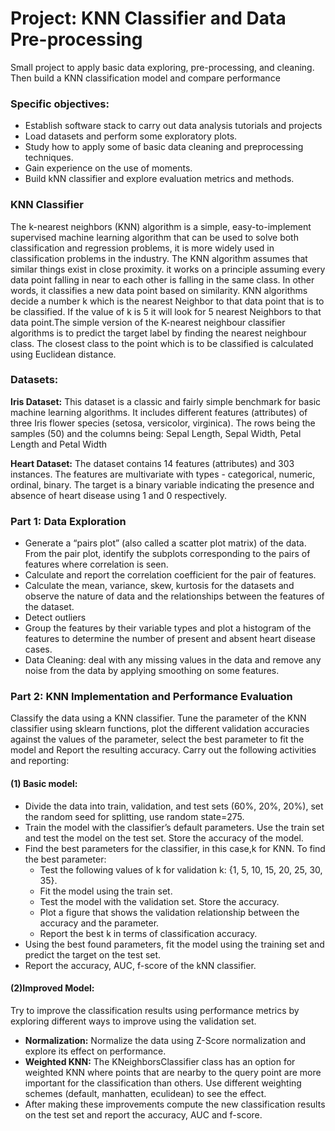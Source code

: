 # Project: KNN Classifier and Data Pre-processing
Small project to apply basic data exploring, pre-processing, and cleaning. Then build a KNN classification model and compare performance


### Specific objectives:
- Establish software stack to carry out data analysis tutorials and projects
- Load datasets and perform some exploratory plots.
- Study how to apply some of basic data cleaning and preprocessing techniques.
- Gain experience on the use of moments. 
- Build kNN classifier and explore evaluation metrics and methods.


### KNN Classifier
The k-nearest neighbors (KNN) algorithm is a simple, easy-to-implement supervised machine learning algorithm that can be used to solve both classification and regression problems, it is more widely used in classification problems in the industry. The KNN algorithm assumes that similar things exist in close proximity. it works on a principle assuming every data point falling in near to each other is falling in the same class. In other words, it classifies a new data point based on similarity.
KNN algorithms decide a number k which is the nearest Neighbor to that data point that is to be classified. If the value of k is 5 it will look for 5 nearest Neighbors to that data point.The simple version of the K-nearest neighbour classifier algorithms is to predict the target label by finding the nearest neighbour class. The closest class to the point which is to be classified is calculated using Euclidean distance. 


### Datasets:
**Iris Dataset:** This dataset is a classic and fairly simple benchmark for basic machine learning algorithms. It includes different features (attributes) of three Iris flower species (setosa, versicolor, virginica). The rows being the samples (50) and the columns being: Sepal Length, Sepal Width, Petal Length and Petal Width

**Heart Dataset:** The dataset contains 14 features (attributes) and 303 instances. The features are multivariate with types - categorical, numeric, ordinal, binary. The target is a binary variable indicating the presence and absence of heart disease using 1 and 0 respectively.


### Part 1: Data Exploration
- Generate a “pairs plot” (also called a scatter plot matrix) of the data. From the pair plot, identify the subplots corresponding to the pairs of features where correlation is seen.
- Calculate and report the correlation coefficient for the pair of features.
- Calculate the mean, variance, skew, kurtosis for the datasets and observe the nature of data and the relationships between the features of the dataset.
- Detect outliers
- Group the features by their variable types and plot a histogram of the features to determine the number of present and absent heart disease cases.
- Data Cleaning: deal with any missing values in the data and remove any noise from the data by applying smoothing on some features. 


### Part 2: KNN Implementation and Performance Evaluation
Classify the data using a KNN classifier. Tune the parameter of the KNN classifier using sklearn functions, plot the different validation accuracies
against the values of the parameter, select the best parameter to fit the model and Report the resulting accuracy. Carry out the following activities and reporting:

#### (1) Basic model:
- Divide the data into train, validation, and test sets (60%, 20%, 20%), set the random seed for splitting, use random state=275.
- Train the model with the classifier’s default parameters. Use the train set and test the model on the test set. Store the accuracy of the model.
- Find the best parameters for the classifier, in this case,k for KNN. To find the best parameter:
    - Test the following values of k for validation k: {1, 5, 10, 15, 20, 25, 30, 35}.
    - Fit the model using the train set.
    - Test the model with the validation set. Store the accuracy.
    - Plot a figure that shows the validation relationship between the accuracy and the parameter.
    - Report the best k in terms of classification accuracy.
- Using the best found parameters, fit the model using the training set and predict the target on the test set.
- Report the accuracy, AUC, f-score of the kNN classifier.

#### (2)Improved Model:
Try to improve the classification results using performance metrics by exploring different ways to improve using the validation set.
- **Normalization:** Normalize the data using Z-Score normalization and explore its effect on performance.
- **Weighted KNN:** The KNeighborsClassifier class has an option for weighted KNN where points that are nearby to the query point are more important for the classification than others. Use different weighting schemes (default, manhatten, eculidean) to see the effect.
- After making these improvements compute the new classification results on the test set and report the accuracy, AUC and f-score.
